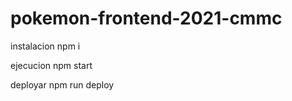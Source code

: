 # pokemon-frontend-2021-cmmc
 
 instalacion npm i 
 
 ejecucion npm start
 
 deployar npm run deploy
